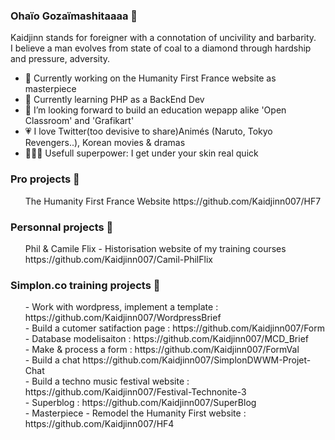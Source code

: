 ### Ohaïo Gozaïmashitaaaa 🏯

Kaidjinn stands for foreigner with a connotation of uncivility and barbarity.<br>
I believe a man evolves from state of coal to a diamond through hardship and pressure, adversity.

- 🔭 Currently working on the Humanity First France website as masterpiece
- 🌱 Currently learning PHP as a BackEnd Dev
- 👯 I’m looking forward to build an education wepapp alike 'Open Classroom' and 'Grafikart'
- :heartpulse: I love Twitter(too devisive to share)Animés (Naruto, Tokyo Revengers..), Korean movies & dramas
- 🦸🏽‍♂️ Usefull superpower: I get under your skin real quick

### Pro projects 🚧
<ul>The Humanity First France Website https://github.com/Kaidjinn007/HF7</ul>

### Personnal projects 🚧
<ul>Phil & Camile Flix - Historisation website of my training courses https://github.com/Kaidjinn007/Camil-PhilFlix</ul>

### Simplon.co training projects 🏫
<ul>
- Work with wordpress, implement a template : https://github.com/Kaidjinn007/WordpressBrief<br>
- Build a cutomer satifaction page : https://github.com/Kaidjinn007/Form<br>
- Database modelisaiton : https://github.com/Kaidjinn007/MCD_Brief<br>
- Make & process a form : https://github.com/Kaidjinn007/FormVal<br> 
- Build a chat https://github.com/Kaidjinn007/SimplonDWWM-Projet-Chat<br>
- Build a techno music festival website : https://github.com/Kaidjinn007/Festival-Technonite-3<br>
- Superblog : https://github.com/Kaidjinn007/SuperBlog<br>
- Masterpiece - Remodel the Humanity First website : https://github.com/Kaidjinn007/HF4<br>
</ul>

<!--

https://github.com/adam-p/markdown-here/wiki/Markdown-Cheatsheet

Kaidjinn stands for foreigner with a connotation of uncivility and barbarity.
I believe a man evolves from state of coal to a diamond through hardship and pressure, adversity.

Liens
[Build a chat] (https://github.com/Kaidjinn007/SimplonDWWM-Projet-Chat "Chat app")
[google] (http://www.google.com "link to google")
[google] (http://www.google.com "link to google")
[google] (http://www.google.com "link to google")

- 🤔 I’m looking for help with ...
- 💬 Ask me about ...
- 📫 How to reach me: ...
- 😄 Pronouns: ...
- ⚡ Fun fact: ...
-->
